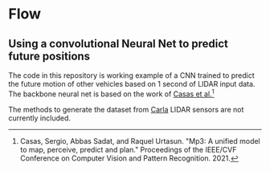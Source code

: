 # Flow

## Using a convolutional Neural Net to predict future positions

The code in this repository is working example of a CNN trained to predict the future motion of other vehicles based on 1 second of LIDAR input data.  The backbone neural net is based on the work of [Casas et al.](http://openaccess.thecvf.com/content/CVPR2021/html/Casas_MP3_A_Unified_Model_To_Map_Perceive_Predict_and_Plan_CVPR_2021_paper.html)[^1]

The methods to generate the dataset from [Carla](https://carla.org/) LIDAR sensors are not currently included.

[^1]:Casas, Sergio, Abbas Sadat, and Raquel Urtasun. "Mp3: A unified model to map, perceive, predict and plan." Proceedings of the IEEE/CVF Conference on Computer Vision and Pattern Recognition. 2021.
